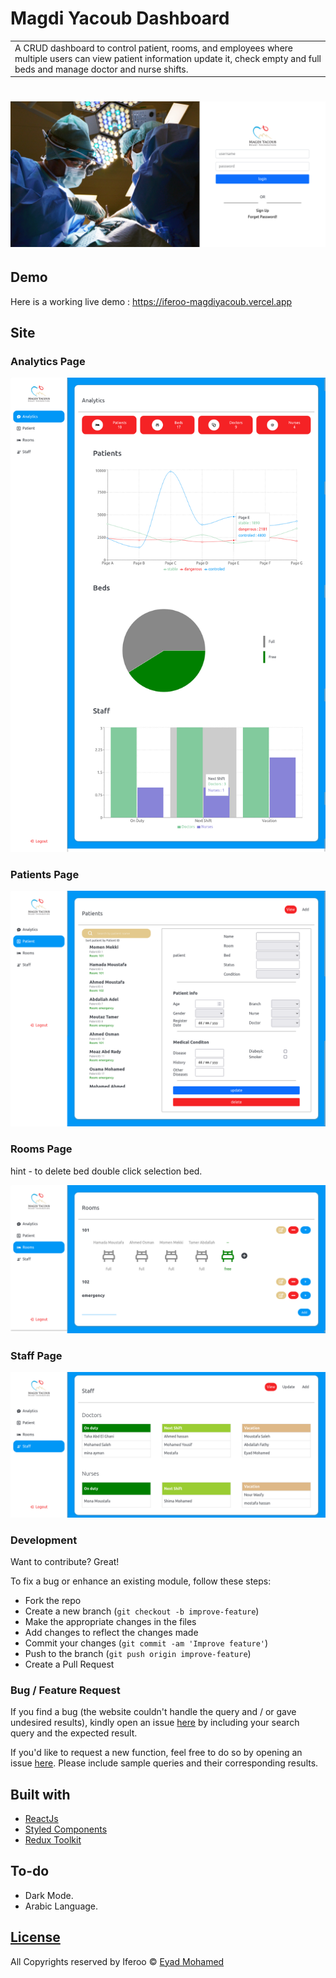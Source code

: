 # Magdi Yacoub Dashboard

<table>
<tr>
<td>
A CRUD dashboard to control patient, rooms, and employees where multiple users can view patient
information update it, check empty and full beds and manage doctor and nurse shifts.
</td>
</tr>
</table>

# ![Dashboard](https://github.com/iferoo/magdiyacoub-dashboard/blob/master/src/imeges/login.png)

## Demo

Here is a working live demo : https://iferoo-magdiyacoub.vercel.app

## Site

### Analytics Page

![](https://github.com/iferoo/magdiyacoub-dashboard/blob/master/src/imeges/analytics.png)

### Patients Page

![](https://github.com/iferoo/magdiyacoub-dashboard/blob/master/src/imeges/patients.png)

### Rooms Page

hint - to delete bed double click selection bed.

![](https://github.com/iferoo/magdiyacoub-dashboard/blob/master/src/imeges/rooms.png)

### Staff Page

![](https://github.com/iferoo/magdiyacoub-dashboard/blob/master/src/imeges/staff.png)

<!-- ## Mobile support

The WebApp is compatible with devices of all sizes and all OS's, and consistent improvements are being made.

![](https://iharsh234.github.io/WebApp/images/demo/mobile.png)

## [Usage](https://iharsh234.github.io/WebApp/) -->

### Development

Want to contribute? Great!

To fix a bug or enhance an existing module, follow these steps:

- Fork the repo
- Create a new branch (`git checkout -b improve-feature`)
- Make the appropriate changes in the files
- Add changes to reflect the changes made
- Commit your changes (`git commit -am 'Improve feature'`)
- Push to the branch (`git push origin improve-feature`)
- Create a Pull Request

### Bug / Feature Request

If you find a bug (the website couldn't handle the query and / or gave undesired results), kindly open an issue [here](https://iferoo.vercel.app/) by including your search query and the expected result.

If you'd like to request a new function, feel free to do so by opening an issue [here](https://iferoo.vercel.app/). Please include sample queries and their corresponding results.

## Built with

- [ReactJs](https://reactjs.org/)
- [Styled Components](https://styled-components.com/) 
- [Redux Toolkit](https://redux-toolkit.js.org/) 

## To-do

- Dark Mode.
- Arabic Language.

<!-- ## Team

| [![Harsh Vijay](https://avatars1.githubusercontent.com/u/12688534?v=3&s=144)](https://github.com/iharsh234) | [![Quandl.com](https://github.com/iharsh234/WebApp/blob/master/images/quandl.jpg)](https://www.quandl.com/) |
| ----------------------------------------------------------------------------------------------------------- | ----------------------------------------------------------------------------------------------------------- |
| [Harsh Vijay ](https://github.com/iharsh234)                                                                | [Quandl](https://www.quandl.com)                                                                            | -->

## [License]()
<!-- https://github.com/iharsh234/WebApp/blob/master/LICENSE.md -->
All Copyrights reserved by Iferoo © [Eyad Mohamed](https://github.com/iferoo)
